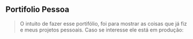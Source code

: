 ## Portifolio Pessoa

> O intuito de fazer esse portifólio, foi para mostrar as coisas que já fiz e meus projetos pessoais.
> Caso se interesse ele está em produção: 
